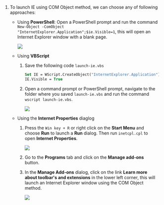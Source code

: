 1. To launch IE using COM Object method, we can choose any of following approaches:

    - Using **PowerShell**: Open a PowerShell prompt and run the command `New-Object -ComObject "InternetExplorer.Application";$ie.Visible=1`, this will open an Internet Explorer window with a blank page.

        ![](https://joji.blob.core.windows.net/recipe/launch-ie-using-com-object-method-1.png)

    - Using **VBScript**

        1. Save the following code `launch-ie.vbs`
            ```vb
            Set IE = WScript.CreateObject("InternetExplorer.Application")
            IE.Visible = True
            ```
        2. Open a command prompt or PowerShell prompt, navigate to the folder where you saved `launch-ie.vbs` and run the command `wscript launch-ie.vbs`.

            ![](https://joji.blob.core.windows.net/recipe/launch-ie-using-com-object-method-2.png)

    - Using the **Internet Properties** diaglog

        1. Press the `Win key + R` or right click on the **Start Menu** and choose **Run** to launch a **Run** dialog. Then run `inetcpl.cpl` to open **Internet Properties**.

            ![](https://joji.blob.core.windows.net/recipe/clear-ie-cache-1.png)

        2. Go to the **Programs** tab and click on the **Manage add-ons** button.
        3. In the **Manage Add-ons** dialog, click on the link **Learn more about toolbar's and extensions** in the lower left corner, this will launch an Internet Explorer window using the COM Object method.

            ![](https://joji.blob.core.windows.net/recipe/launch-ie-using-com-object-method-3.png)
